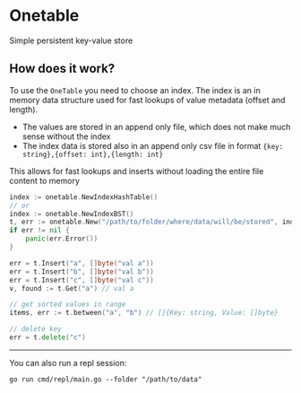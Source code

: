 # Onetable

Simple persistent key-value store

## How does it work?
To use the `OneTable` you need to choose an index.
The index is an in memory data structure used for fast lookups
of value metadata (offset and length).

- The values are stored in an append only file, which does not make
much sense without the index
- The index data is stored also in an append only csv file in 
format `{key: string},{offset: int},{length: int}`

This allows for fast lookups and inserts without loading the
entire file content to memory

```go
index := onetable.NewIndexHashTable()
// or 
index := onetable.NewIndexBST()
t, err := onetable.New("/path/to/folder/where/data/will/be/stored", index)
if err != nil {
    panic(err.Error())
}

err = t.Insert("a", []byte("val a"))
err = t.Insert("b", []byte("val b"))
err = t.Insert("c", []byte("val c"))
v, found := t.Get("a") // val a

// get sorted values in range
items, err := t.between("a", "b") // []{Key: string, Value: []byte}

// delete key
err = t.delete("c")

```
---

You can also run a repl session:

```shell
go run cmd/repl/main.go --folder "/path/to/data"
```
